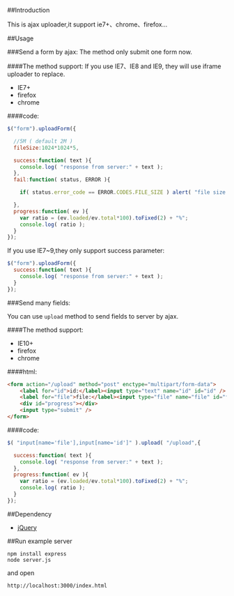 ##Introduction

This is ajax uploader,it support ie7+、chrome、firefox...

##Usage


###Send a form by ajax:
The method only submit one form now.

####The method support:
If you use IE7、IE8 and IE9, they will use iframe uploader to replace.

* IE7+
* firefox
* chrome

####code:

```js
$("form").uploadForm({

  //5M ( default 2M )
  fileSize:1024*1024*5,

  success:function( text ){
    console.log( "response from server:" + text );
  },
  fail:function( status, ERROR ){

	if( status.error_code == ERROR.CODES.FILE_SIZE ) alert( "file size > max file size" );

  },
  progress:function( ev ){
    var ratio = (ev.loaded/ev.total*100).toFixed(2) + "%";
    console.log( ratio );
  }
});
```

If you use IE7~9,they only support success parameter:

```js
$("form").uploadForm({
  success:function( text ){
    console.log( "response from server:" + text );
  }
});
```

###Send many fields:

You can use `upload` method to send fields to server by ajax.

####The method support:

* IE10+
* firefox
* chrome

####html:

```html
<form action="/upload" method="post" enctype="multipart/form-data">
    <label for="id">id:</label><input type="text" name="id" id="id" />
    <label for="file">file:</label><input type="file" name="file" id="file" /><br>
    <div id="progress"></div>
    <input type="submit" />
</form>
```

####code:

```js
$( "input[name='file'],input[name='id']" ).upload( "/upload",{

  success:function( text ){
    console.log( "response from server:" + text );
  },
  progress:function( ev ){
    var ratio = (ev.loaded/ev.total*100).toFixed(2) + "%";
    console.log( ratio );
  }
});
```


##Dependency

* [jQuery](https://github.com/jquery/jquery)


##Run example server

```
npm install express
node server.js
```

and open

	http://localhost:3000/index.html

